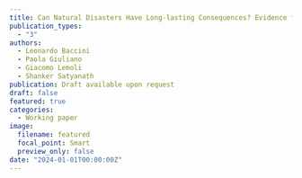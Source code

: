```yaml
---
title: Can Natural Disasters Have Long-lasting Consequences? Evidence from a Massive Earthquake in Early Modern Sicily 
publication_types:
  - "3"
authors:
  - Leonardo Baccini
  - Paola Giuliano
  - Giacomo Lemoli
  - Shanker Satyanath
publication: Draft available upon request
draft: false
featured: true
categories:
  - Working paper
image:
  filename: featured
  focal_point: Smart
  preview_only: false
date: "2024-01-01T00:00:00Z"
---
```

